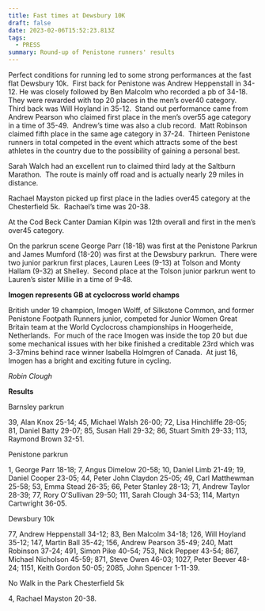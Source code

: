 ```yaml
---
title: Fast times at Dewsbury 10K
draft: false
date: 2023-02-06T15:52:23.813Z
tags:
  - PRESS
summary: Round-up of Penistone runners' results
---
```

Perfect conditions for running led to some strong performances at the fast flat Dewsbury 10k.  First back for Penistone was Andrew Heppenstall in 34-12. He was closely followed by Ben Malcolm who recorded a pb of 34-18.  They were rewarded with top 20 places in the men’s over40 category.  Third back was Will Hoyland in 35-12.  Stand out performance came from Andrew Pearson who claimed first place in the men’s over55 age category in a time of 35-49.  Andrew’s time was also a club record.  Matt Robinson claimed fifth place in the same age category in 37-24.  Thirteen Penistone runners in total competed in the event which attracts some of the best athletes in the country due to the possibility of gaining a personal best.

Sarah Walch had an excellent run to claimed third lady at the Saltburn Marathon.  The route is mainly off road and is actually nearly 29 miles in distance.

Rachael Mayston picked up first place in the ladies over45 category at the Chesterfield 5k.  Rachael’s time was 20-38.

At the Cod Beck Canter Damian Kilpin was 12th overall and first in the men’s over45 category.

On the parkrun scene George Parr (18-18) was first at the Penistone Parkrun and James Mumford (18-20) was first at the Dewsbury parkrun.  There were two junior parkrun first places, Lauren Lees (9-13) at Tolson and Monty Hallam (9-32) at Shelley.  Second place at the Tolson junior parkrun went to Lauren’s sister Millie in a time of 9-48.

**Imogen represents GB at cyclocross world champs**

British under 19 champion, Imogen Wolff, of Silkstone Common, and former Penistone Footpath Runners junior, competed for Junior Women Great Britain team at the World Cyclocross championships in Hoogerheide, Netherlands.  For much of the race Imogen was inside the top 20 but due some mechanical issues with her bike finished a creditable 23rd which was 3-37mins behind race winner Isabella Holmgren of Canada.  At just 16, Imogen has a bright and exciting future in cycling.

*Robin Clough*

**Results**

Barnsley parkrun

39, Alan Knox 25-14; 45, Michael Walsh 26-00; 72, Lisa Hinchliffe 28-05; 81, Daniel Batty 29-07; 85, Susan Hall 29-32; 86, Stuart Smith 29-33; 113, Raymond Brown 32-51.

Penistone parkrun

1, George Parr 18-18; 7, Angus Dimelow 20-58; 10, Daniel Limb 21-49; 19, Daniel Cooper 23-05; 44, Peter John Claydon 25-05; 49, Carl Matthewman 25-58; 53, Emma Stead 26-35; 66, Peter Stanley 28-13; 71, Andrew Taylor 28-39; 77, Rory O'Sullivan 29-50; 111, Sarah Clough 34-53; 114, Martyn Cartwright 36-05.

Dewsbury 10k

77, Andrew Heppenstall 34-12; 83, Ben Malcolm 34-18; 126, Will Hoyland 35-12; 147, Martin Ball 35-42; 156, Andrew Pearson 35-49; 240, Matt Robinson 37-24; 491, Simon Pike 40-54; 753, Nick Pepper 43-54; 867, Michael Nicholson 45-59; 871, Steve Owen 46-03; 1027, Peter Beever 48-24; 1151, Keith Gordon 50-05; 2085, John Spencer 1-11-39.

No Walk in the Park Chesterfield 5k

4, Rachael Mayston 20-38.